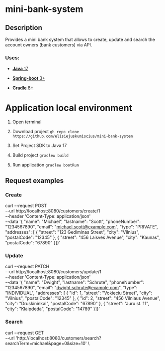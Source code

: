 # mini-bank-system

## Description

Provides a mini bank system that allows to create, update and search the account owners (bank customers) via API.

### Uses:

* [**Java** 17](https://www.oracle.com/java/technologies/downloads/)

* [**Spring-boot** 3+](https://spring.io/projects/spring-boot)

* [**Gradle** 8+](https://docs.gradle.org/8.0/release-notes.html)


# Application local environment

1. Open terminal

2. Download project `gh repo clone https://github.com/elisiejuskumiscius/mini-bank-system`

3. Set Project SDK to Java 17

4. Build project `gradlew build`

5. Run application `gradlew bootRun`

## Request examples

### Create
curl --request POST \
--url http://localhost:8080/customers/create/1 \
--header 'Content-Type: application/json' \
--data '{
"name": "Michael",
"lastname": "Scott",
"phoneNumber": "1234567890",
"email": "michael.scott@example.com",
"type": "PRIVATE",
"addresses": [
{
"street": "123 Gediminas Street",
"city": "Vilnius",
"postalCode": "12345"
},
{
"street": "456 Laisves Avenue",
"city": "Kaunas",
"postalCode": "67890"
}]}'

### Update

curl --request PATCH \
--url http://localhost:8080/customers/update/1 \
--header 'Content-Type: application/json' \
--data '{
"name": "Dwight",
"lastname": "Schrute",
"phoneNumber": "1234567890",
"email": "dwight.schrute@example.com",
"type": "INDIVIDUAL",
"addresses": [
{
"id": 1,
"street": "Vokieciu Street",
"city": "Vilnius",
"postalCode": "12345"
},
{
"id": 2,
"street": "456 Vilniaus Avenue",
"city": "Druskininkai",
"postalCode": "67890"
},
{
"street": "Juru st. 11",
"city": "Klaipdeda",
"postalCode": "14789"
}]}'

### Search
curl --request GET \
--url 'http://localhost:8080/customers/search?searchTerm=michael&page=0&size=10' \
